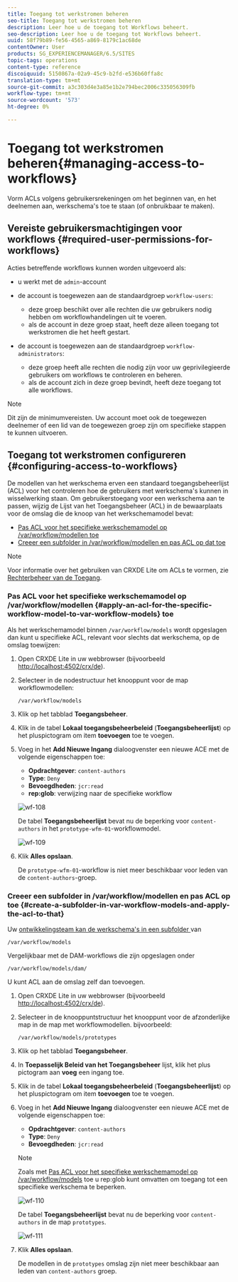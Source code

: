 ```yaml
---
title: Toegang tot werkstromen beheren
seo-title: Toegang tot werkstromen beheren
description: Leer hoe u de toegang tot Workflows beheert.
seo-description: Leer hoe u de toegang tot Workflows beheert.
uuid: 58f79b89-fe56-4565-a869-8179c1ac68de
contentOwner: User
products: SG_EXPERIENCEMANAGER/6.5/SITES
topic-tags: operations
content-type: reference
discoiquuid: 5150867a-02a9-45c9-b2fd-e536b60ffa8c
translation-type: tm+mt
source-git-commit: a3c303d4e3a85e1b2e794bec2006c335056309fb
workflow-type: tm+mt
source-wordcount: '573'
ht-degree: 0%

---
```



# Toegang tot werkstromen beheren{#managing-access-to-workflows}

Vorm ACLs volgens gebruikersrekeningen om het beginnen van, en het deelnemen aan, werkschema&#39;s toe te staan (of onbruikbaar te maken).

## Vereiste gebruikersmachtigingen voor workflows {#required-user-permissions-for-workflows}

Acties betreffende workflows kunnen worden uitgevoerd als:

* u werkt met de `admin`-account
* de account is toegewezen aan de standaardgroep `workflow-users`:

   * deze groep beschikt over alle rechten die uw gebruikers nodig hebben om workflowhandelingen uit te voeren.
   * als de account in deze groep staat, heeft deze alleen toegang tot werkstromen die het heeft gestart.

* de account is toegewezen aan de standaardgroep `workflow-administrators`:

   * deze groep heeft alle rechten die nodig zijn voor uw geprivilegieerde gebruikers om workflows te controleren en beheren.
   * als de account zich in deze groep bevindt, heeft deze toegang tot alle workflows.

>[!NOTE]
>
>Dit zijn de minimumvereisten. Uw account moet ook de toegewezen deelnemer of een lid van de toegewezen groep zijn om specifieke stappen te kunnen uitvoeren.

## Toegang tot werkstromen configureren {#configuring-access-to-workflows}

De modellen van het werkschema erven een standaard toegangsbeheerlijst (ACL) voor het controleren hoe de gebruikers met werkschema&#39;s kunnen in wisselwerking staan. Om gebruikerstoegang voor een werkschema aan te passen, wijzig de Lijst van het Toegangsbeheer (ACL) in de bewaarplaats voor de omslag die de knoop van het werkschemamodel bevat:

* [Pas ACL voor het specifieke werkschemamodel op /var/workflow/modellen toe](/help/sites-administering/workflows-managing.md#apply-an-acl-for-the-specific-workflow-model-to-var-workflow-models)
* [Creeer een subfolder in /var/workflow/modellen en pas ACL op dat toe](/help/sites-administering/workflows-managing.md#create-a-subfolder-in-var-workflow-models-and-apply-the-acl-to-that)

>[!NOTE]
>
>Voor informatie over het gebruiken van CRXDE Lite om ACLs te vormen, zie [Rechterbeheer van de Toegang](/help/sites-administering/user-group-ac-admin.md#access-right-management).

### Pas ACL voor het specifieke werkschemamodel op /var/workflow/modellen {#apply-an-acl-for-the-specific-workflow-model-to-var-workflow-models} toe

Als het werkschemamodel binnen `/var/workflow/models` wordt opgeslagen dan kunt u specifieke ACL, relevant voor slechts dat werkschema, op de omslag toewijzen:

1. Open CRXDE Lite in uw webbrowser (bijvoorbeeld [http://localhost:4502/crx/de](http://localhost:4502/crx/de)).
1. Selecteer in de nodestructuur het knooppunt voor de map workflowmodellen:

   `/var/workflow/models`

1. Klik op het tabblad **Toegangsbeheer**.
1. Klik in de tabel **Lokaal toegangsbeheerbeleid** (**Toegangsbeheerlijst**) op het pluspictogram om item **toevoegen** toe te voegen.
1. Voeg in het **Add Nieuwe Ingang** dialoogvenster een nieuwe ACE met de volgende eigenschappen toe:

   * **Opdrachtgever**:  `content-authors`
   * **Type**:  `Deny`
   * **Bevoegdheden**:  `jcr:read`
   * **rep:glob**: verwijzing naar de specifieke workflow

   ![wf-108](assets/wf-108.png)

   De tabel **Toegangsbeheerlijst** bevat nu de beperking voor `content-authors` in het `prototype-wfm-01`-workflowmodel.

   ![wf-109](assets/wf-109.png)

1. Klik **Alles opslaan**.

   De `prototype-wfm-01`-workflow is niet meer beschikbaar voor leden van de `content-authors`-groep.

### Creeer een subfolder in /var/workflow/modellen en pas ACL op toe {#create-a-subfolder-in-var-workflow-models-and-apply-the-acl-to-that}

Uw [ontwikkelingsteam kan de werkschema&#39;s in een subfolder ](/help/sites-developing/workflows-models.md#creating-a-new-workflow) van

`/var/workflow/models`

Vergelijkbaar met de DAM-workflows die zijn opgeslagen onder

`/var/workflow/models/dam/`

U kunt ACL aan de omslag zelf dan toevoegen.

1. Open CRXDE Lite in uw webbrowser (bijvoorbeeld [http://localhost:4502/crx/de](http://localhost:4502/crx/de)).
1. Selecteer in de knooppuntstructuur het knooppunt voor de afzonderlijke map in de map met workflowmodellen. bijvoorbeeld:

   `/var/workflow/models/prototypes`

1. Klik op het tabblad **Toegangsbeheer**.
1. In **Toepasselijk Beleid van het Toegangsbeheer** lijst, klik het plus pictogram aan **voeg** een ingang toe.
1. Klik in de tabel **Lokaal toegangsbeheerbeleid** (**Toegangsbeheerlijst**) op het pluspictogram om item **toevoegen** toe te voegen.
1. Voeg in het **Add Nieuwe Ingang** dialoogvenster een nieuwe ACE met de volgende eigenschappen toe:

   * **Opdrachtgever**:  `content-authors`
   * **Type**:  `Deny`
   * **Bevoegdheden**:  `jcr:read`

   >[!NOTE]
   >
   >Zoals met [Pas ACL voor het specifieke werkschemamodel op /var/workflow/models](/help/sites-administering/workflows-managing.md#apply-an-acl-for-the-specific-workflow-model-to-var-workflow-models) toe u rep:glob kunt omvatten om toegang tot een specifieke werkschema te beperken.

   ![wf-110](assets/wf-110.png)

   De tabel **Toegangsbeheerlijst** bevat nu de beperking voor `content-authors` in de map `prototypes`.

   ![wf-111](assets/wf-111.png)

1. Klik **Alles opslaan**.

   De modellen in de `prototypes` omslag zijn niet meer beschikbaar aan leden van `content-authors` groep.


